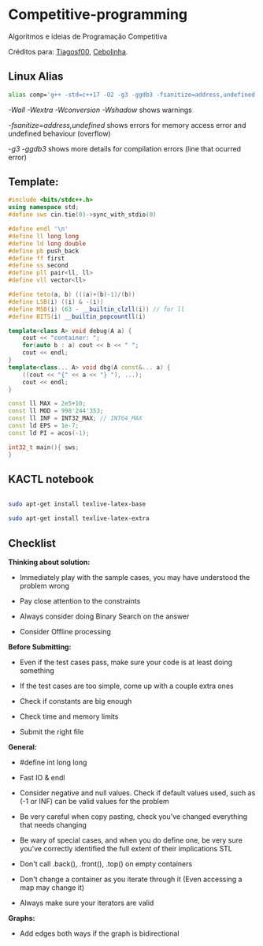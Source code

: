 # Competitive-programming
Algoritmos e ideias de Programação Competitiva

Créditos para: [Tiagosf00](https://github.com/Tiagosf00), [Cebolinha](https://quirino.net/).

## Linux Alias

```bash
alias comp='g++ -std=c++17 -O2 -g3 -ggdb3 -fsanitize=address,undefined -Wall -Wextra -Wshadow -Wconversion -o test'
```

*-Wall -Wextra -Wconversion -Wshadow* shows warnings

*-fsanitize=address,undefined* shows errors for memory access error and undefined behaviour (overflow)

*-g3 -ggdb3* shows more details for compilation errors (line that ocurred error)

## Template:

```cpp
#include <bits/stdc++.h>
using namespace std;
#define sws cin.tie(0)->sync_with_stdio(0)

#define endl '\n'
#define ll long long
#define ld long double
#define pb push_back
#define ff first
#define ss second
#define pll pair<ll, ll>
#define vll vector<ll>

#define teto(a, b) (((a)+(b)-1)/(b))
#define LSB(i) ((i) & -(i))
#define MSB(i) (63 - __builtin_clzll(i)) // for ll
#define BITS(i) __builtin_popcountll(i)

template<class A> void debug(A a) {
    cout << "container: ";
    for(auto b : a) cout << b << " ";
    cout << endl;
}
template<class... A> void dbg(A const&... a) {
    ((cout << "{" << a << "} "), ...);
    cout << endl;
}

const ll MAX = 2e5+10;
const ll MOD = 998'244'353;
const ll INF = INT32_MAX; // INT64_MAX
const ld EPS = 1e-7;
const ld PI = acos(-1);

int32_t main(){ sws;
}  
```

## KACTL notebook

```bash

sudo apt-get install texlive-latex-base

sudo apt-get install texlive-latex-extra

```

## Checklist

**Thinking about solution:**

- Immediately play with the sample cases, you may have understood the problem wrong

- Pay close attention to the constraints

- Always consider doing Binary Search on the answer

- Consider Offline processing

**Before Submitting:**

- Even if the test cases pass, make sure your code is at least doing something

- If the test cases are too simple, come up with a couple extra ones

- Check if constants are big enough

- Check time and memory limits

- Submit the right file

**General:**

- #define int long long

- Fast IO & endl

- Consider negative and null values. Check if default values used, such as (-1 or INF) can be valid values for the problem

- Be very careful when copy pasting, check you've changed everything that needs changing

- Be wary of special cases, and when you do define one, be very sure you've correctly identified the full extent of their implications
STL

- Don't call .back(), .front(), .top() on empty containers

- Don't change a container as you iterate through it (Even accessing a map may change it)

- Always make sure your iterators are valid

**Graphs:**

- Add edges both ways if the graph is bidirectional